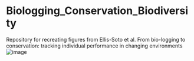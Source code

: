 # Biologging_Conservation_Biodiversity

Repository for recreating figures from Ellis-Soto et al. From bio-logging to conservation: tracking individual performance in changing environments![image](https://github.com/user-attachments/assets/97f32295-41de-4ab9-8879-5b6e2567498a)
